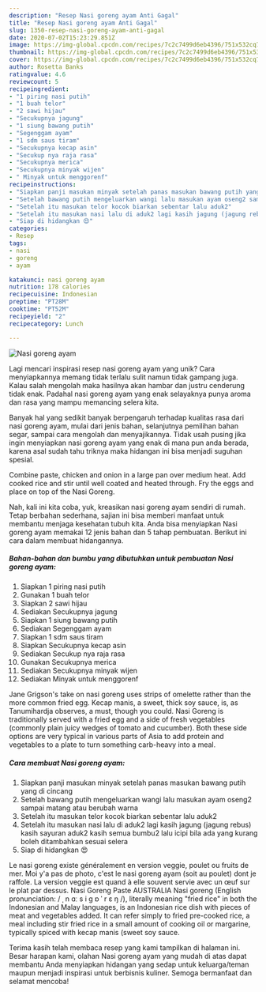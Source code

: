 ```yaml
---
description: "Resep Nasi goreng ayam Anti Gagal"
title: "Resep Nasi goreng ayam Anti Gagal"
slug: 1350-resep-nasi-goreng-ayam-anti-gagal
date: 2020-07-02T15:23:29.851Z
image: https://img-global.cpcdn.com/recipes/7c2c7499d6eb4396/751x532cq70/nasi-goreng-ayam-foto-resep-utama.jpg
thumbnail: https://img-global.cpcdn.com/recipes/7c2c7499d6eb4396/751x532cq70/nasi-goreng-ayam-foto-resep-utama.jpg
cover: https://img-global.cpcdn.com/recipes/7c2c7499d6eb4396/751x532cq70/nasi-goreng-ayam-foto-resep-utama.jpg
author: Rosetta Banks
ratingvalue: 4.6
reviewcount: 5
recipeingredient:
- "1 piring nasi putih"
- "1 buah telor"
- "2 sawi hijau"
- "Secukupnya jagung"
- "1 siung bawang putih"
- "Segenggam ayam"
- "1 sdm saus tiram"
- "Secukupnya kecap asin"
- "Secukup nya raja rasa"
- "Secukupnya merica"
- "Secukupnya minyak wijen"
- " Minyak untuk menggorenf"
recipeinstructions:
- "Siapkan panji masukan minyak setelah panas masukan bawang putih yang di cincang"
- "Setelah bawang putih mengeluarkan wangi lalu masukan ayam oseng2 sampai matang atau berubah warna"
- "Setelah itu masukan telor kocok biarkan sebentar lalu aduk2"
- "Setelah itu masukan nasi lalu di aduk2 lagi kasih jagung (jagung rebus) kasih sayuran aduk2 kasih semua bumbu2 lalu icipi bila ada yang kurang boleh ditambahkan sesuai selera"
- "Siap di hidangkan 😍"
categories:
- Resep
tags:
- nasi
- goreng
- ayam

katakunci: nasi goreng ayam 
nutrition: 178 calories
recipecuisine: Indonesian
preptime: "PT28M"
cooktime: "PT52M"
recipeyield: "2"
recipecategory: Lunch

---
```



![Nasi goreng ayam](https://img-global.cpcdn.com/recipes/7c2c7499d6eb4396/751x532cq70/nasi-goreng-ayam-foto-resep-utama.jpg)

Lagi mencari inspirasi resep nasi goreng ayam yang unik? Cara menyiapkannya memang tidak terlalu sulit namun tidak gampang juga. Kalau salah mengolah maka hasilnya akan hambar dan justru cenderung tidak enak. Padahal nasi goreng ayam yang enak selayaknya punya aroma dan rasa yang mampu memancing selera kita.

Banyak hal yang sedikit banyak berpengaruh terhadap kualitas rasa dari nasi goreng ayam, mulai dari jenis bahan, selanjutnya pemilihan bahan segar, sampai cara mengolah dan menyajikannya. Tidak usah pusing jika ingin menyiapkan nasi goreng ayam yang enak di mana pun anda berada, karena asal sudah tahu triknya maka hidangan ini bisa menjadi suguhan spesial.

Combine paste, chicken and onion in a large pan over medium heat. Add cooked rice and stir until well coated and heated through. Fry the eggs and place on top of the Nasi Goreng.


Nah, kali ini kita coba, yuk, kreasikan nasi goreng ayam sendiri di rumah. Tetap berbahan sederhana, sajian ini bisa memberi manfaat untuk membantu menjaga kesehatan tubuh kita. Anda bisa menyiapkan Nasi goreng ayam memakai 12 jenis bahan dan 5 tahap pembuatan. Berikut ini cara dalam membuat hidangannya.

<!--inarticleads1-->

##### Bahan-bahan dan bumbu yang dibutuhkan untuk pembuatan Nasi goreng ayam:

1. Siapkan 1 piring nasi putih
1. Gunakan 1 buah telor
1. Siapkan 2 sawi hijau
1. Sediakan Secukupnya jagung
1. Siapkan 1 siung bawang putih
1. Sediakan Segenggam ayam
1. Siapkan 1 sdm saus tiram
1. Siapkan Secukupnya kecap asin
1. Sediakan Secukup nya raja rasa
1. Gunakan Secukupnya merica
1. Sediakan Secukupnya minyak wijen
1. Sediakan  Minyak untuk menggorenf


Jane Grigson&#39;s take on nasi goreng uses strips of omelette rather than the more common fried egg. Kecap manis, a sweet, thick soy sauce, is, as Tanumihardja observes, a must, though you could. Nasi Goreng is traditionally served with a fried egg and a side of fresh vegetables (commonly plain juicy wedges of tomato and cucumber). Both these side options are very typical in various parts of Asia to add protein and vegetables to a plate to turn something carb-heavy into a meal. 

<!--inarticleads2-->

##### Cara membuat Nasi goreng ayam:

1. Siapkan panji masukan minyak setelah panas masukan bawang putih yang di cincang
1. Setelah bawang putih mengeluarkan wangi lalu masukan ayam oseng2 sampai matang atau berubah warna
1. Setelah itu masukan telor kocok biarkan sebentar lalu aduk2
1. Setelah itu masukan nasi lalu di aduk2 lagi kasih jagung (jagung rebus) kasih sayuran aduk2 kasih semua bumbu2 lalu icipi bila ada yang kurang boleh ditambahkan sesuai selera
1. Siap di hidangkan 😍


Le nasi goreng existe généralement en version veggie, poulet ou fruits de mer. Moi y&#39;a pas de photo, c&#39;est le nasi goreng ayam (soit au poulet) dont je raffole. La version veggie est quand à elle souvent servie avec un œuf sur le plat par dessus. Nasi Goreng Paste AUSTRALIA Nasi goreng (English pronunciation: / ˌ n ɑː s i ɡ ɒ ˈ r ɛ ŋ /), literally meaning &#34;fried rice&#34; in both the Indonesian and Malay languages, is an Indonesian rice dish with pieces of meat and vegetables added. It can refer simply to fried pre-cooked rice, a meal including stir fried rice in a small amount of cooking oil or margarine, typically spiced with kecap manis (sweet soy sauce. 

Terima kasih telah membaca resep yang kami tampilkan di halaman ini. Besar harapan kami, olahan Nasi goreng ayam yang mudah di atas dapat membantu Anda menyiapkan hidangan yang sedap untuk keluarga/teman maupun menjadi inspirasi untuk berbisnis kuliner. Semoga bermanfaat dan selamat mencoba!
